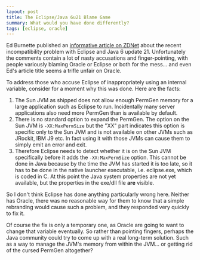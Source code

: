 ```yaml
---
layout: post
title: The Eclipse/Java 6u21 Blame Game
summary: What would you have done differently?
tags: [eclipse, oracle]
---
```


Ed Burnette published an <a href="http://www.zdnet.com/blog/burnette/oracle-rebrands-java-breaks-eclipse/2012">informative article on ZDNet</a> about the recent incompatibility problem with Eclipse and Java 6 update 21. Unfortunately the comments contain a lot of nasty accusations and finger-pointing, with people variously blaming Oracle or Eclipse or both for the mess... and even Ed's article title seems a trifle unfair on Oracle.

To address those who accuse Eclipse of inappropriately using an internal variable, consider for a moment why this was done. Here are the facts:

1.  The Sun JVM as shipped does not allow enough PermGen memory for a large application such as Eclipse to run. Incidentally many server applications also need more PermGen than is available by default.
2.  There is no standard option to expand the PermGen. The option on the Sun JVM is `-XX:MaxPermSize` but the "XX" part indicates this option is specific only to the Sun JVM and is not available on other JVMs such as JRockit, IBM J9 etc. In fact using it with those JVMs can cause them to simply emit an error and exit.
3.  Therefore Eclipse needs to detect whether it is on the Sun JVM specifically before it adds the `-XX:MaxPermSize` option. This cannot be done in Java because by the time the JVM has started it is too late, so it has to be done in the native launcher executable, i.e. eclipse.exe, which is coded in C. At this point the Java system properties are not yet available, but the properties in the exe/dll file **are** visible.

So I don't think Eclipse has done anything particularly wrong here. Neither has Oracle, there was no reasonable way for them to know that a simple rebranding would cause such a problem, and they responded very quickly to fix it.

Of course the fix is only a temporary one, as Oracle are going to want to change that variable eventually. So rather than pointing fingers, perhaps the Java community could try to come up with a real long-term solution. Such as a way to manage the JVM's memory from within the JVM... or getting rid of the cursed PermGen altogether?
